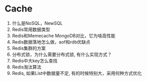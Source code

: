 #  Cache

1. 什么是NoSQL，NewSQL
2. Redis常用数据类型
3. Redis和Memecache MongoDB对比，它为啥高性能 
4. Redis数据落地怎么做，aof和rdb优缺点
5. Redis集群的方案 
6. 分布式锁，为什么需要分布式锁, 有什么实现方式？
7. Redis中大key怎么查找 
8. Redis淘汰算法
9. Redis, 如果List中数据量不定, 有的时候特别大，采用何种方式优化